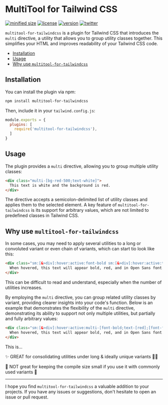 <h1>MultiTool for Tailwind CSS</h1>

[![minified size](https://img.shields.io/bundlephobia/min/multitool-for-tailwindcss)](https://bundlephobia.com/package/multitool-for-tailwindcss)
[![license](https://img.shields.io/github/license/brandonmcconnell/multitool-for-tailwindcss?label=license)](https://github.com/brandonmcconnell/multitool-for-tailwindcss/blob/main/LICENSE.txt)
[![version](https://img.shields.io/npm/v/multitool-for-tailwindcss)](https://www.npmjs.com/package/multitool-for-tailwindcss)
[![twitter](https://img.shields.io/twitter/follow/branmcconnell)](https://twitter.com/branmcconnell)

`multitool-for-tailwindcss` is a plugin for Tailwind CSS that introduces the `multi` directive, a utility that allows you to group utility classes together. This simplifies your HTML and improves readability of your Tailwind CSS code.

- [Installation](#installation)
- [Usage](#usage)
- [Why use `multitool-for-tailwindcss`](#why-use-multitool-for-tailwindcss)

## Installation

You can install the plugin via npm:

```bash
npm install multitool-for-tailwindcss
```

Then, include it in your `tailwind.config.js`:

```js
module.exports = {
  plugins: [
    require('multitool-for-tailwindcss'),
  ]
}
```

## Usage

The plugin provides a `multi` directive, allowing you to group multiple utility classes:

```html
<div class="multi-[bg-red-500;text-white]">
  This text is white and the background is red.
</div>
```

The directive accepts a semicolon-delimited list of utility classes and applies them to the selected element. A key feature of `multitool-for-tailwindcss` is its support for arbitrary values, which are not limited to predefined classes in Tailwind CSS.

## Why use `multitool-for-tailwindcss`

In some cases, you may need to apply several utilities to a long or convoluted variant or even chain of variants, which can start tio look like this:

```html
<div class="sm:[&>div]:hover:active:font-bold sm:[&>div]:hover:active:text-[red] sm:[&>div]:hover:active:font-family:['Open_Sans',sans-serif]">
  When hovered, this text will appear bold, red, and in Open Sans font.
</div>
```

This can be difficult to read and understand, especially when the number of utilities increases.

By employing the `multi` directive, you can group related utility classes by variant, providing clearer insights into your code's function. Below is an example that demonstrates the flexibility of the `multi` directive, demonstrating its ability to support not only multiple utilities, but partially and fully arbitrary values:

```html
<div class="sm:[&>div]:hover:active:multi-[font-bold;text-[red];[font-family:'Open_Sans',sans-serif]]">
  When hovered, this text will appear bold, red, and in Open Sans font.
</div>
```

This is…

✨ GREAT for consolidating utilities under long & ideally unique variants 👏🏼

😬 NOT great for keeping the compile size small if you use it with commonly used variants 👀

---

I hope you find `multitool-for-tailwindcss` a valuable addition to your projects. If you have any issues or suggestions, don't hesitate to open an issue or pull request.
